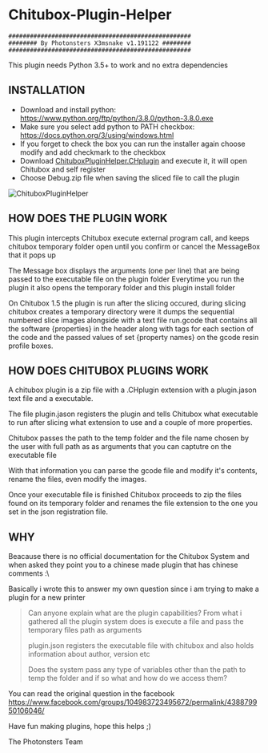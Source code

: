 # Chitubox-Plugin-Helper


    ###################################################
    ######## By Photonsters X3msnake v1.191122 ########
    ###################################################


This plugin needs Python 3.5+ to work and no extra dependencies


## INSTALLATION

- Download and install python: https://www.python.org/ftp/python/3.8.0/python-3.8.0.exe
- Make sure you select add python to PATH checkbox: https://docs.python.org/3/using/windows.html
- If you forget to check the box you can run the installer again choose modify and add checkmark to the checkbox
- Download [ChituboxPluginHelper.CHplugin](https://github.com/Photonsters/Chitubox-Plugin-Helper/raw/master/ChituboxPluginHelper_191122.CHplugin) and execute it, it will open Chitubox and self register
- Choose Debug.zip file when saving the sliced file to call the plugin

![ChituboxPluginHelper](https://user-images.githubusercontent.com/11083514/69392720-d6841c80-0cce-11ea-8ed2-8a2eba4f7d82.png)


## HOW DOES THE PLUGIN WORK

This plugin intercepts Chitubox execute external program call, and keeps chitubox temporary folder open until you confirm or cancel the MessageBox that it pops up

The Message box displays the arguments (one per line) that are being passed to the executable file on the plugin folder
Everytime you run the plugin it also opens the temporary folder and this plugin install folder

On Chitubox 1.5 the plugin is run after the slicing occured, during slicing chitubox creates a temporary directory were it dumps the sequential numbered slice images alongside with a text file run.gcode that contains all the software {properties} in the header along with tags for each section of the code and the passed values of set {property names} on the gcode resin profile boxes.


## HOW DOES CHITUBOX PLUGINS WORK

A chitubox plugin is a zip file with a .CHplugin extension with a plugin.jason text file and a executable.

The file plugin.jason registers the plugin and tells Chitubox what executable to run after slicing what extension to use and a couple of more properties.

Chitubox passes the path to the temp folder and the file name chosen by the user with full path as as arguments that you can captutre on the executable file

With that information you can parse the gcode file and modify it's contents, rename the files, even modify the images.

Once your executable file is finished Chitubox proceeds to zip the files found on its temporary folder and renames the file extension to the one you set in the json registration file.

## WHY

Beacause there is no official documentation for the Chitubox System and when asked they point you to a chinese made plugin that has chinese comments :\

Basically i wrote this to answer my own question since i am trying to make a plugin for a new printer

> Can anyone explain what are the plugin capabilities?
> From what i gathered all the plugin system does is execute a file and pass the temporary files path as arguments
>
> plugin.json registers the executable file with chitubox and also holds information about author, version etc
>
> Does the system pass any type of variables other than the path to temp the folder and if so what and how do we access them?

You can read the original question in the facebook https://www.facebook.com/groups/104983723495672/permalink/438879950106046/

Have fun making plugins, hope this helps ;)

The Photonsters Team







 

